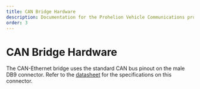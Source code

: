 ```yaml
---
title: CAN Bridge Hardware
description: Documentation for the Prohelion Vehicle Communications protocol
order: 3
---
```


# CAN Bridge Hardware

The CAN-Ethernet bridge uses the standard CAN bus pinout on the male DB9 connector.  Refer to the [datasheet](http://localhost:4000/CAN_Bus_To_Ethernet_Bridge/CAN-Ethernet_Bridge_Datasheet/index.md) for the specifications on this connector.  

